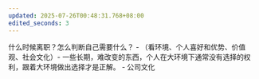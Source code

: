 ```yaml
---
updated: 2025-07-26T00:48:31.768+08:00
edited_seconds: 3
---
```

什么时候离职？怎么判断自己需要什么？
	- （看环境、个人喜好和优势、价值观、社会文化）- 一些长期，难改变的东西，个人在大环境下通常没有选择的权利，跟着大环境做出选择才是正解。
	- 公司文化